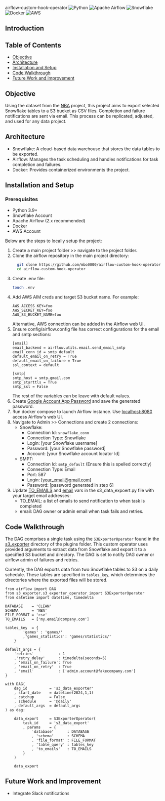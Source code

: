 airflow-custom-hook-operator
![Python](https://img.shields.io/badge/Python-3.9%2B-blue)
![Apache Airflow](https://img.shields.io/badge/Apache%20Airflow-2.x-green)
![Snowflake](https://img.shields.io/badge/Snowflake-%23f3f1ff)
![Docker](https://img.shields.io/badge/Docker-%2B-blue)
![AWS](https://img.shields.io/badge/AWS-Yellow?style=flat&logo=Amazon&color=yellow)

## Introduction

## Table of Contents
- [Objective](#objective)
- [Architecture](#architecture)
- [Installation and Setup](#installation-and-setup)
- [Code Walkthrough](#code-walkthrough)
- [Future Work and Improvement](#future-work-and-improvement)

## Objective 
Using the dataset from the [NBA](https://github.com/mbo0000/nba-sport-airflow) project, this project aims to export selected Snowflake tables to a S3 bucket as CSV files. Completion and failure notifications are sent via email. This process can be replicated, adjusted, and used for any data project.

## Architecture
- Snowflake: A cloud-based data warehouse that stores the data tables to be exported.
- Airflow: Manages the task scheduling and handles notifications for task completion and failures.
- Docker: Provides containerized environments the project.

## Installation and Setup
### Prerequisites
- Python 3.9+
- Snowflake Account
- Apache Airflow (2.x recommended)
- Docker
- AWS Account

Below are the steps to locally setup the project:
1. Create a main project folder >> navigate to the project folder.
2. Clone the airflow repository in the main project directory:
   ```sh
     git clone https://github.com/mbo0000/airflow-custom-hook-operator.git
     cd airflow-custom-hook-operator
3. Create .env file:
    ```sh
    touch .env
4. Add AWS AIM creds and target S3 bucket name. For example:
    ```
    AWS_ACCESS_KEY=foo
    AWS_SECRET_KEY=foo
    AWS_S3_BUCKET_NAME=foo
    ```
    Alternative, AWS connection can be added in the Airflow web UI.
5. Ensure config/airflow.config file has correct configurations for the email and smtp sections:
    ```
    [email]
    email_backend = airflow.utils.email.send_email_smtp
    email_conn_id = smtp_default
    default_email_on_retry = True
    default_email_on_failure = True
    ssl_context = default

    [smtp]
    smtp_host = smtp.gmail.com
    smtp_starttls = True
    smtp_ssl = False
    ```
    The rest of the variables can be leave with default values.
6. Create [Google Account App Password](https://myaccount.google.com/apppasswords) and save the generated password.
7. Run docker compose to launch Airflow instance. Use [localhost:8080](http://localhost:8080/) access Airflow's web UI.
8. Navigate to Admin >> Connections and create 2 connections:
   - Snowflake:
      - Connection Id: `snowflake_conn`
      - Connection Type: Snowflake
      - Login: [your Snowflake username]
      - Password: [your Snowflake password]
      - Account: [your Snowflake account locator Id]   
   - SMPT:
     - Connection Id: `smtp_default` (Ensure this is spelled correctly)
     - Connection Type: Email
     - Port: 587
     - Login: [your_email@gmail.com]
     - Password: [password generated in step 6]
9. Update [TO_EMAILS](https://github.com/mbo0000/airflow-custom-hook-operator/blob/890c10d2d1e5809e866bcf6d88ce445ac62dc075/dags/s3_data_exporter.py#L8) and [email](https://github.com/mbo0000/airflow-custom-hook-operator/blob/890c10d2d1e5809e866bcf6d88ce445ac62dc075/dags/s3_data_exporter.py#L20) vars in the s3_data_expoert.py file with your target email addresses:
   - TO_EMAIL: a list of emails to send notification to when task is completed
   - email: DAG owner or admin email when task fails and retries. 

## Code Walkthrough
The DAG comprises a single task using the `S3ExporterOperator` found in the [s3_exporter](https://github.com/mbo0000/airflow-custom-hook-operator/tree/main/plugins/s3_exporter) directory of the plugins folder. This custom operator uses provided arguments to extract data from Snowflake and export it to a specified S3 bucket and directory. The DAG is set to notify DAG owner or airflow admin of failures and retries. 

Currently, the DAG exports data from two Snowflake tables to S3 on a daily schedule. These tables are specified in `tables_key`, which determines the directories where the exported files will be stored.
```
from airflow import DAG
from s3_exporter.s3_exporter_operator import S3ExporterOperator
from datetime import datetime, timedelta

DATABASE    = 'CLEAN'
SCHEMA      = 'NBA'
FILE_FORMAT = 'csv'
TO_EMAILS   = ['my.email@company.com']

tables_key  = {
        'games' : 'games/'
        ,'games_statistics': 'games/statistics/'
    }

default_args = {
    'retries'           : 1
    ,'retry_delay'      : timedelta(seconds=5)
    , 'email_on_failure': True
    , 'email_on_retry'  : True
    , 'email'           : ['admin.account@fakecompany.com']
}

with DAG(
    dag_id          = 's3_data_exporter'
    , start_date    = datetime(2024,1,1)
    , catchup       = False
    , schedule      = '@daily'
    , default_args  = default_args
) as dag:
    
    data_export     = S3ExporterOperator(
        task_id     = 's3_data_export'
        , params    = {
            'database'      : DATABASE
            , 'schema'      : SCHEMA
            , 'file_format' : FILE_FORMAT
            , 'table_query' : tables_key
            , 'to_emails'   : TO_EMAILS
        }
    )

    data_export
```

## Future Work and Improvement
- Integrate Slack notifications 
